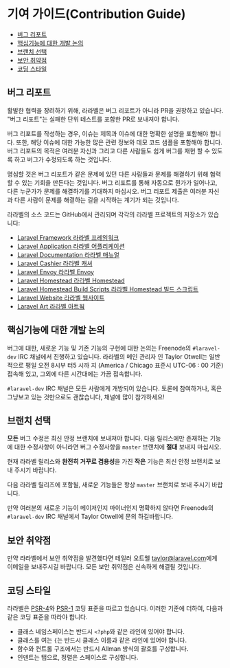 # 기여 가이드(Contribution Guide)

- [버그 리포트](#bug-reports)
- [핵심기능에 대한 개발 논의](#core-development-discussion)
- [브랜치 선택](#which-branch)
- [보안 취약점](#security-vulnerabilities)
- [코딩 스타일](#coding-style)

<a name="bug-reports"></a>
## 버그 리포트

활발한 협력을 장려하기 위해, 라라벨은 버그 리포트가 아니라 PR을 권장하고 있습니다. "버그 리포트"는 실패한 단위 테스트를 포함한 PR로 보내져야 합니다.

버그 리포트를 작성하는 경우, 이슈는 제목과 이슈에 대한 명확한 설명을 포함해야 합니다. 또한, 해당 이슈에 대한 가능한 많은 관련 정보와 데모 코드 샘플을 포함해야 합니다. 버그 리포트의 목적은 여러분 자신과 그리고 다른 사람들도 쉽게 버그를 재현 할 수 있도록 하고 버그가 수정되도록 하는 것입니다.

명심할 것은 버그 리포트가 같은 문제에 있던 다른 사람들과 문제를 해결하기 위해 협력 할 수 있는 기회을 만든다는 것입니다. 버그 리포트를 통해 자동으로 뭔가가 일어나고, 다른 누군가가 문제를 해결하기를 기대하지 마십시오. 버그 리포트 제출은 여러분 자신과 다른 사람이 문제를 해결하는 길을 시작하는 계기가 되는 것입니다.

라라벨의 소스 코드는 GitHub에서 관리되며 각각의 라라벨 프로젝트의 저장소가 있습니다:

- [Laravel Framework 라라벨 프레임워크](https://github.com/laravel/framework)
- [Laravel Application 라라벨 어플리케이션](https://github.com/laravel/laravel)
- [Laravel Documentation 라라벨 매뉴얼](https://github.com/laravel/docs)
- [Laravel Cashier 라라벨 캐셔](https://github.com/laravel/cashier)
- [Laravel Envoy 라라벨 Envoy](https://github.com/laravel/envoy)
- [Laravel Homestead 라라벨 Homestead](https://github.com/laravel/homestead)
- [Laravel Homestead Build Scripts 라라벨 Homestead 빌드 스크립트](https://github.com/laravel/settler)
- [Laravel Website 라라벨 웹사이트](https://github.com/laravel/website)
- [Laravel Art 라라벨 아트웤](https://github.com/laravel/art)

<!--chak-comment-기여 가이드(Contribution Guide)-버그 리포트-->

<a name="core-development-discussion"></a>
## 핵심기능에 대한 개발 논의

버그에 대한, 새로운 기능 및 기존 기능의 구현에 대한 논의는 Freenode의 `#laravel-dev` IRC 채널에서 진행하고 있습니다. 라라벨의 메인 관리자 인 Taylor Otwell는 일반적으로 평일 오전 8시부 터5 시까 지 (America / Chicago 표준시 UTC-06 : 00 기준) 접속해 있고, 그외에 다른 시간대에는 가끔 접속합니다.

`#laravel-dev` IRC 채널은 모든 사람에게 개방되어 있습니다. 토론에 참여하거나, 혹은 그냥보고 있는 것만으로도 괜찮습니다, 채널에 많이 참가하세요!

<!--chak-comment-기여 가이드(Contribution Guide)-핵심기능에 대한 개발 논의-->

<a name="which-branch"></a>
## 브랜치 선택

**모든** 버그 수정은 최신 안정 브랜치에 보내져야 합니다. 다음 릴리스에만 존재하는 기능에 대한 수정사항이 아니라면 버그 수정사항을 `master` 브랜치에 **절대** 보내지 마십시오.

현재 라라벨 릴리스와 **완전히 거꾸로 겸용성**을 가진 **작은** 기능은 최신 안정 브랜치로 보내 주시기 바랍니다.

다음 라라벨 릴리즈에 포함될, 새로운 기능들은 항상 `master` 브랜치로 보내 주시기 바랍니다.

만약 여러분의 새로운 기능이 메이저인지 마이너인지 명확하지 않다면 Freenode의 `#laravel-dev` IRC 채널에서 Taylor Otwell에 문의 하길바랍니다.

<!--chak-comment-기여 가이드(Contribution Guide)-브랜치 선택-->

<a name="security-vulnerabilities"></a>
## 보안 취약점

만약 라라벨에서 보안 취약점을 발견했다면 테일러 오트웰 <a href="mailto:taylor@laravel.com">taylor@laravel.com</a>에게 이메일을 보내주시길 바랍니다. 모든 보안 취약점은 신속하게 해결될 것입니다.

<!--chak-comment-기여 가이드(Contribution Guide)-보안 취약점-->

<a name="coding-style"></a>
## 코딩 스타일

라라벨은 [PSR-4](https://github.com/php-fig/fig-standards/blob/master/accepted/PSR-4-autoloader.md)와 [PSR-1](https://github.com/php-fig/fig-standards/blob/master/accepted/PSR-1-basic-coding-standard.md) 코딩 표준을 따르고 있습니다. 이러한 기준에 더하여, 다음과 같은 코딩 표준을 따라야 합니다.

- 클래스 네임스페이스는 반드시 `<?php`와 같은 라인에 있어야 합니다.
- 클래스를 여는 `{`는 반드시 클래스 이름과 같은 라인에 있어야 합니다.
- 함수와 컨트롤 구조에서는 반드시 Allman 방식의 괄호를 구성합니다.
- 인덴트는 탭으로, 정렬은 스페이스로 구성합니다.

<!--chak-comment-기여 가이드(Contribution Guide)-코딩 스타일-->
